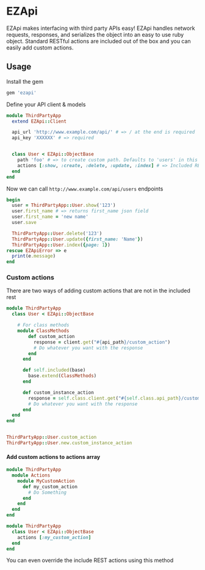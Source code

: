# EZApi

EZApi makes interfacing with third party APIs easy! EZApi handles network requests, responses, and serializes the object into an easy to use ruby object. Standard RESTful actions are included out of the box  and you can easily add custom actions.

## Usage

Install the gem
```ruby
gem 'ezapi'
```

Define your API client & models
```ruby
module ThirdPartyApp
  extend EZApi::Client

  api_url 'http://www.example.com/api/' # => / at the end is required
  api_key 'XXXXXX' # => required


  class User < EZApi::ObjectBase
    path 'foo' # => to create custom path. Defaults to 'users' in this case
    actions [:show, :create, :delete, :update, :index] # => Included RESTful actions
  end
end
```

Now we can call `http://www.example.com/api/users` endpoints
```ruby
begin
  user = ThirdPartyApp::User.show('123')
  user.first_name # => returns first_name json field
  user.first_name = 'new name'
  user.save

  ThirdPartyApp::User.delete('123')
  ThirdPartyApp::User.update({first_name: 'Name'})
  ThirdPartyApp::User.index({page: 1})
rescue EZApiError => e
  print(e.message)
end
```


### Custom actions

There are two ways of adding custom actions that are not in the included rest
```ruby
module ThirdPartyApp
  class User < EZApi::ObjectBase

    # For class methods
    module ClassMethods
        def custom_action
          response = client.get("#{api_path}/custom_action")
          # Do whatever you want with the response
        end
      end

      def self.included(base)
        base.extend(ClassMethods)
      end

      def custom_instance_action
        response = self.class.client.get("#{self.class.api_path}/custom_action")
        # Do whatever you want with the response
      end
  end
end


ThirdPartyApp::User.custom_action
ThirdPartyApp::User.new.custom_instance_action
```


#### Add custom actions to actions array
```ruby
module ThirdPartyApp
  module Actions
    module MyCustomAction
      def my_custom_action
        # Do Something
      end
    end
  end
end

module ThirdPartyApp
  class User < EZApi::ObjectBase
    actions [:my_custom_action]
  end
end

```
You can even override the include REST actions using this method

